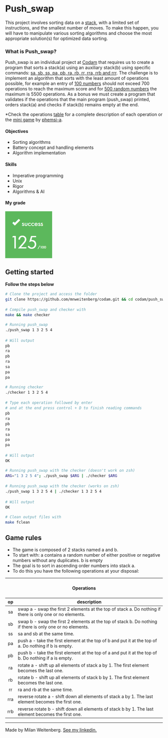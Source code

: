 # Push_swap
This project involves sorting data on a [stack](https://www.geeksforgeeks.org/stack-data-structure-introduction-program/), with a limited set of instructions, and the smallest number of moves. To make this happen, you will have to manipulate various sorting algorithms and choose the most appropriate solution(s) for optimized data sorting.

### What is Push_swap?
Push_swap is an individual project at [Codam](codam.nl) that requires us to create a program that sorts a stack(a) using an auxiliary stack(b) using specific commands: [sa, sb, ss, pa, pb, ra, rb, rr, rra, rrb and rrr](#game-rules). The challenge is to implement an algorithm that sorts with the least amount of operations possible, for example an entry of [100 numbers](https://numbergenerator.org/#!numbers=100&low=1&high=100&unique=true&csv=&oddeven=&oddqty=0&sorted=false&addfilters=) should not exceed 700 operations to reach the maximum score and for [500 random numbers](https://numbergenerator.org/#!numbers=500&low=0&high=499&unique=true&csv=&oddeven=&oddqty=0&sorted=false&addfilters=) the maximum is 5500 operations.
As a bonus we must create a program that validates if the operations that the main program (push_swap) printed, orders stack(a) and checks if stack(b) remains empty at the end.

*Check the operations [table](#game-rules) for a complete description of each operation or the [mini game](https://phemsi-a.itch.io/push-swap) by [phemsi-a](https://github.com/paulahemsi).

#### Objectives
- Sorting algorithms
- Battery concept and handling elements
- Algorithm implementation

#### Skills
- Imperative programming
- Unix
- Rigor
- Algorithms & AI

#### My grade
<img src="../img/score125.png" width="150" height="150"/>

## Getting started
**Follow the steps below**
```bash
# Clone the project and access the folder
git clone https://github.com/mnweitenberg/codam.git && cd codam/push_swap/

# Compile push_swap and checker with
make && make checker
```

```bash
# Running push_swap
./push_swap 1 3 2 5 4

# Will output
pb
ra
pb
ra
sa
pa
pa
```

```bash
# Running checker
./checker 1 3 2 5 4

# Type each operation followed by enter
# and at the end press control + D to finish reading commands
pb
ra
pb
ra
sa
pa
pa

# Will output
OK
```

```bash
# Running push_swap with the checker (doesn't work on zsh)
ARG="1 3 2 5 4"; ./push_swap $ARG | ./checker $ARG

# Running push_swap with the checker (works on zsh)
./push_swap 1 3 2 5 4 | ./checker 1 3 2 5 4

# Will output
OK
```

```bash
# Clean output files with
make fclean

```

## Game rules
* The game is composed of 2 stacks named a and b.
* To start with:
a contains a random number of either positive or negative numbers without
any duplicates.
b is empty
* The goal is to sort in ascending order numbers into stack a.
* To do this you have the following operations at your disposal:

<table>
	<thead>
		<tr>
			<th colspan=3><h4>Operations</h4></th>
		</tr>
		<tr>
			<th>op</th>
			<th>description</th>
		</tr>
	</thead>
	<tbody>
	</thead>
		<tr>
			<td align="center">sa</td>
			<td>swap a - swap the first 2 elements at the top of stack a. Do nothing if there is only one or no elements.</td>
		</tr>
		<tr>
			<td align="center">sb</td>
			<td>swap b - swap the first 2 elements at the top of stack b. Do nothing if there is only one or no elements.</td>
		</tr>
		<tr>
			<td align="center">ss</td>
			<td>sa and sb at the same time.</td>
		</tr>
		<tr>
			<td align="center">pa</td>
			<td>push a - take the first element at the top of b and put it at the top of a. Do nothing if b is empty.</td>
		</tr>
		<tr>
			<td align="center">pb</td>
			<td>push b - take the first element at the top of a and put it at the top of b. Do nothing if a is empty.</td>
		</tr>
		<tr>
			<td align="center">ra</td>
			<td>rotate a - shift up all elements of stack a by 1. The first element becomes the last one.</td>
		</tr>
		<tr>
			<td align="center">rb</td>
			<td>rotate b - shift up all elements of stack b by 1. The first element becomes the last one.</td>
		</tr>
		<tr>
			<td align="center">rr</td>
			<td>ra and rb at the same time.</td>
		</tr>
		<tr>
			<td align="center">rra</td>
			<td>reverse rotate a - shift down all elements of stack a by 1. The last element becomes the first one.</td>
		</tr>
		<tr>
			<td align="center">rrb</td>
			<td>reverse rotate b - shift down all elements of stack b by 1. The last element becomes the first one.</td>
		</tr>
	</tbody>
</table>

---

Made by Milan Weitenberg. [See my linkedin.](https://www.linkedin.com/in/mnweitenberg/)
